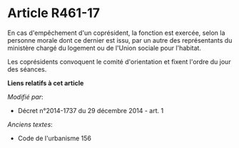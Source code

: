 # Article R461-17

En cas d'empêchement d'un coprésident, la fonction est exercée, selon  la personne morale dont ce dernier est issu, par un
autre des  représentants du ministère chargé du logement ou de l'Union sociale pour  l'habitat. 

Les coprésidents convoquent le comité d'orientation et fixent l'ordre du jour des séances.

**Liens relatifs à cet article**

_Modifié par_:

  - Décret n°2014-1737 du 29 décembre 2014 - art. 1

_Anciens textes_:

  - Code de l'urbanisme 156

